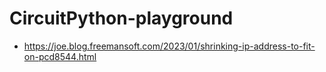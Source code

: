 # CircuitPython-playground

* https://joe.blog.freemansoft.com/2023/01/shrinking-ip-address-to-fit-on-pcd8544.html 